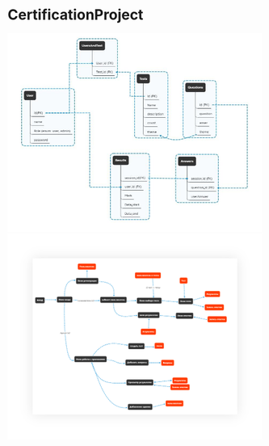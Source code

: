 # CertificationProject
![БД](https://github.com/DefoltFES/CertificationProject/blob/main/bd.jpg)
![Логика](https://github.com/DefoltFES/CertificationProject/blob/main/%D0%9B%D0%BE%D0%B3%D0%B8%D0%BA%D0%B0%20%D0%BF%D1%80%D0%B8%D0%BB%D0%BE%D0%B6%D0%B5%D0%BD%D0%B8%D1%8F.png)
